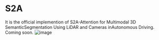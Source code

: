 # S2A
It is the official implemention of S2A-Attention for Multimodal 3D SemanticSegmentation Using LiDAR and Cameras inAutonomous Driving.
Coming soon.
![image](https://github.com/user-attachments/assets/cf3ad712-6115-47e2-8bef-7bac44844cbd)
